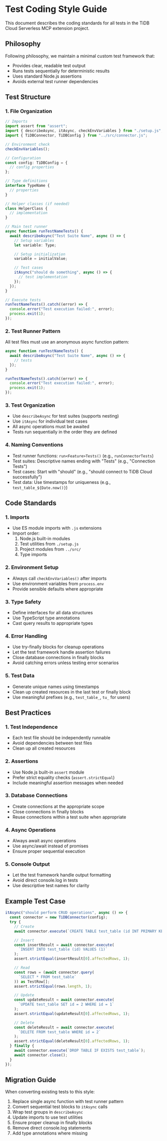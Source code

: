 # Test Coding Style Guide

This document describes the coding standards for all tests in the TiDB Cloud Serverless MCP extension project.

## Philosophy

Following philosophy, we maintain a minimal custom test framework that:

- Provides clear, readable test output
- Runs tests sequentially for deterministic results
- Uses standard Node.js assertions
- Avoids external test runner dependencies

## Test Structure

### 1. File Organization

```typescript
// Imports
import assert from "assert";
import { describeAsync, itAsync, checkEnvVariables } from "./setup.js";
import { TiDBConnector, TiDBConfig } from "../src/connector.js";

// Environment check
checkEnvVariables();

// Configuration
const config: TiDBConfig = {
  // config properties
};

// Type definitions
interface TypeName {
  // properties
}

// Helper classes (if needed)
class HelperClass {
  // implementation
}

// Main test runner
async function runTestNameTests() {
  await describeAsync("Test Suite Name", async () => {
    // Setup variables
    let variable: Type;

    // Setup initialization
    variable = initialValue;

    // Test cases
    itAsync("should do something", async () => {
      // test implementation
    });
  });
}

// Execute tests
runTestNameTests().catch((error) => {
  console.error("Test execution failed:", error);
  process.exit(1);
});
```

### 2. Test Runner Pattern

All test files must use an anonymous async function pattern:

```typescript
async function runTestNameTests() {
  await describeAsync("Test Suite Name", async () => {
    // tests
  });
}

runTestNameTests().catch((error) => {
  console.error("Test execution failed:", error);
  process.exit(1);
});
```

### 3. Test Organization

- Use `describeAsync` for test suites (supports nesting)
- Use `itAsync` for individual test cases
- All async operations must be awaited
- Tests run sequentially in the order they are defined

### 4. Naming Conventions

- Test runner functions: `run<Feature>Tests()` (e.g., `runConnectorTests`)
- Test suites: Descriptive names ending with "Tests" (e.g., "Connection Tests")
- Test cases: Start with "should" (e.g., "should connect to TiDB Cloud successfully")
- Test data: Use timestamps for uniqueness (e.g., `test_table_${Date.now()}`)

## Code Standards

### 1. Imports

- Use ES module imports with `.js` extensions
- Import order:
  1. Node.js built-in modules
  2. Test utilities from `./setup.js`
  3. Project modules from `../src/`
  4. Type imports

### 2. Environment Setup

- Always call `checkEnvVariables()` after imports
- Use environment variables from `process.env`
- Provide sensible defaults where appropriate

### 3. Type Safety

- Define interfaces for all data structures
- Use TypeScript type annotations
- Cast query results to appropriate types

### 4. Error Handling

- Use try-finally blocks for cleanup operations
- Let the test framework handle assertion failures
- Close database connections in finally blocks
- Avoid catching errors unless testing error scenarios

### 5. Test Data

- Generate unique names using timestamps
- Clean up created resources in the last test or finally block
- Use meaningful prefixes (e.g., `test_table_`, `tu_` for users)

## Best Practices

### 1. Test Independence

- Each test file should be independently runnable
- Avoid dependencies between test files
- Clean up all created resources

### 2. Assertions

- Use Node.js built-in `assert` module
- Prefer strict equality checks (`assert.strictEqual`)
- Include meaningful assertion messages when needed

### 3. Database Connections

- Create connections at the appropriate scope
- Close connections in finally blocks
- Reuse connections within a test suite when appropriate

### 4. Async Operations

- Always await async operations
- Use async/await instead of promises
- Ensure proper sequential execution

### 5. Console Output

- Let the test framework handle output formatting
- Avoid direct console.log in tests
- Use descriptive test names for clarity

## Example Test Case

```typescript
itAsync("should perform CRUD operations", async () => {
  const connector = new TiDBConnector(config);
  try {
    // Create
    await connector.execute(`CREATE TABLE test_table (id INT PRIMARY KEY)`);

    // Insert
    const insertResult = await connector.execute(
      `INSERT INTO test_table (id) VALUES (1)`
    );
    assert.strictEqual(insertResult[0].affectedRows, 1);

    // Read
    const rows = (await connector.query(
      `SELECT * FROM test_table`
    )) as TestRow[];
    assert.strictEqual(rows.length, 1);

    // Update
    const updateResult = await connector.execute(
      `UPDATE test_table SET id = 2 WHERE id = 1`
    );
    assert.strictEqual(updateResult[0].affectedRows, 1);

    // Delete
    const deleteResult = await connector.execute(
      `DELETE FROM test_table WHERE id = 2`
    );
    assert.strictEqual(deleteResult[0].affectedRows, 1);
  } finally {
    await connector.execute(`DROP TABLE IF EXISTS test_table`);
    await connector.close();
  }
});
```

## Migration Guide

When converting existing tests to this style:

1. Replace single async function with test runner pattern
2. Convert sequential test blocks to `itAsync` calls
3. Wrap test groups in `describeAsync`
4. Update imports to use test utilities
5. Ensure proper cleanup in finally blocks
6. Remove direct console.log statements
7. Add type annotations where missing
